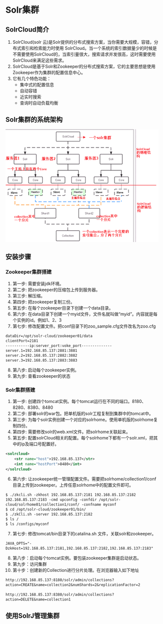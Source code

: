 # Solr集群

## SolrCloud简介
1. SolrCloud(solr 云)是Solr提供的分布式搜索方案，当你需要大规模，容错，分布式索引和检索能力时使用 SolrCloud。当一个系统的索引数据量少的时候是不需要使用SolrCloud的，当索引量很大，搜索请求并发很高，这时需要使用SolrCloud来满足这些需求。
2. SolrCloud是基于Solr和Zookeeper的分布式搜索方案，它的主要思想是使用Zookeeper作为集群的配置信息中心。
3. 它有几个特色功能：
    - 集中式的配置信息
    - 自动容错
    - 近实时搜索
    - 查询时自动负载均衡
    
## Solr集群的系统架构
![](../pic/solrcloud.png)

## 安装步骤
### Zookeeper集群搭建
1. 第一步: 需要安装jdk环境。
2. 第二步: 把zookeeper的压缩包上传到服务器。
3. 第三步: 解压缩。
4. 第四步: 把zookeeper复制三份。
5. 第五步: 在每个zookeeper目录下创建一个data目录。
6. 第六步: 在data目录下创建一个myid文件，文件名就叫做“myid”。内容就是每个实例的id。例如1、2、3
7. 第七步: 修改配置文件。把conf目录下的zoo_sample.cfg文件改名为zoo.cfg
```
dataDir=/opt/solr-cloud/zookeeper01/data
clientPort=2181
-----------ip:server_port:voke_port--------------
server.1=192.168.85.137:2881:3881
server.2=192.168.85.137:2882:3882
server.3=192.168.85.137:2883:3883
```
8. 第八步: 启动每个zookeeper实例。
9. 第九步: 查看zookeeper的状态

### Solr集群搭建
1. 第一步: 创建四个tomcat实例。每个tomcat运行在不同的端口。8180、8280、8380、8480
2. 第二步: 部署solr的war包。把单机版的solr工程复制到集群中的tomcat中。
3. 第三步: 为每个solr实例创建一个对应的solrhome。使用单机版的solrhome复制四份。
4. 第四步: 需要修改solr的web.xml文件。把solrhome关联起来。
5. 第五步: 配置solrCloud相关的配置。每个solrhome下都有一个solr.xml，把其中的ip及端口号配置好。
```xml
<solrcloud>
    <str name="host">192.168.85.137</str>
    <int name="hostPort">8480</int>
</solrcloud>
```
6. 第六步: 让zookeeper统一管理配置文件。需要把solrhome/collection1/conf目录上传到zookeeper。上传任意solrhome中的配置文件即可。
```
$ ./zkcli.sh -zkhost 192.168.85.137:2181 192.168.85.137:2182 192.168.85.137:2183 -cmd upconfig -confdir /opt/solr-cloud/solrhome01/collection1/conf/ -confname myconf
$ cd /opt/solr-cloud/zookeeper01/bin/
$ ./zkCli.sh -server 192.168.85.137:2182
$ ls /
$ ls /configs/myconf
```
7. 第七步: 修改tomcat/bin目录下的catalina.sh 文件，关联solr和zookeeper。
```
JAVA_OPTS="-DzkHost=192.168.85.137:2181,192.168.85.137:2182,192.168.85.137:2183"
```

8. 第八步：启动每个tomcat实例。要包装zookeeper集群是启动状态。
9. 第九步：访问集群
10. 第十步：创建新的Collection进行分片处理。在浏览器输入如下地址
```
http://192.168.85.137:8180/solr/admin/collections?action=CREATE&name=collection2&numShards=2&replicationFactor=2

http://192.168.85.137:8380/solr/admin/collections?action=DELETE&name=collection1
```

## 使用SolrJ管理集群

